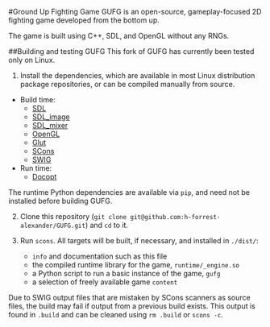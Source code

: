 #Ground Up Fighting Game 
GUFG is an open-source, gameplay-focused 2D fighting game developed from the bottom up.

The game is built using C++, SDL, and OpenGL without any RNGs.

##Building and testing GUFG
This fork of GUFG has currently been tested only on Linux.

1. Install the dependencies, which are available in most Linux distribution
    package repositories, or can be compiled manually from source.
  * Build time:
      * [SDL](http://www.libsdl.org/download-1.2.php)
      * [SDL\_image](http://www.libsdl.org/projects/SDL_image/)
      * [SDL\_mixer](http://www.libsdl.org/projects/SDL_mixer/)
      * [OpenGL](http://www.opengl.org/wiki/Getting_Started#Linux)
      * [Glut](http://freeglut.sourceforge.net/)
      * [SCons](http://www.scons.org/)
      * [SWIG](http://www.swig.org/)
  * Run time:
      * [Docopt](https://github.com/docopt/docopt)

  The runtime Python dependencies are available via `pip`, 
    and need not be installed before building GUFG.

2. Clone this repository
  (`git clone git@github.com:h-forrest-alexander/GUFG.git`) 
    and `cd` to it.

3. Run `scons`.
   All targets will be built, if necessary, and installed in `./dist/`:
    * `info` and documentation such as this file
    * the compiled runtime library for the game, `runtime/_engine.so`
    * a Python script to run a basic instance of the game, `gufg`
    * a selection of freely available game `content`

  Due to SWIG output files that are mistaken by SCons scanners as source files,
   the build may fail if output from a previous build exists.
  This output is found in `.build` and can be cleaned using
    `rm .build` or `scons -c`.
